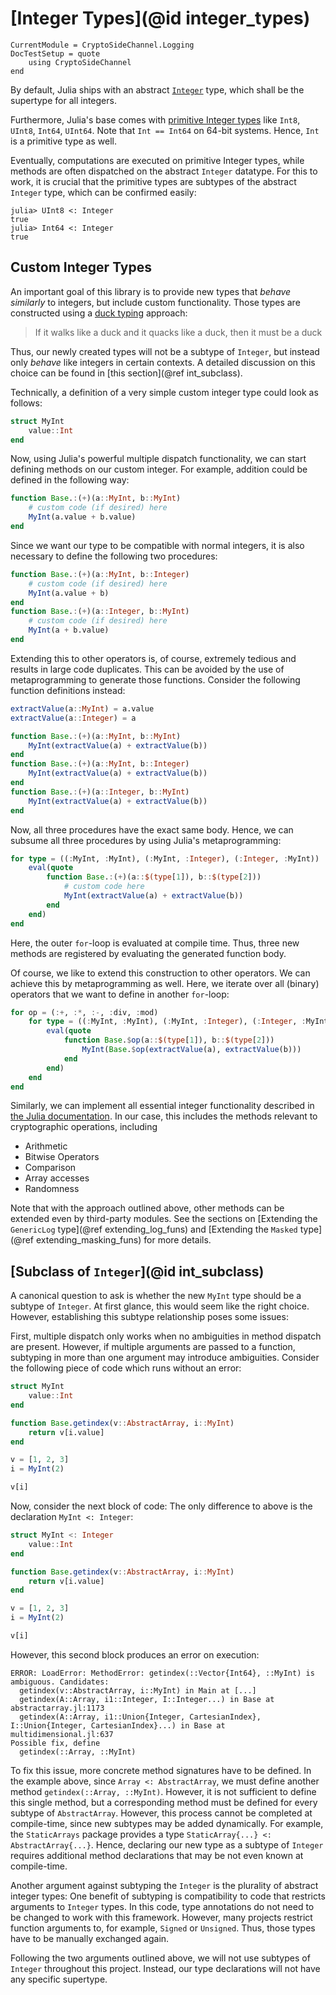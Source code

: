  # [Integer Types](@id integer_types)

```@meta
CurrentModule = CryptoSideChannel.Logging
DocTestSetup = quote
    using CryptoSideChannel
end
```

By default, Julia ships with an abstract [`Integer`](https://docs.julialang.org/en/v1/base/numbers/#Core.Integer) type, which shall be the supertype for all integers.

Furthermore, Julia's base comes with [primitive Integer types](https://docs.julialang.org/en/v1/manual/types/#Primitive-Types) like `Int8`, `UInt8`, `Int64`, `UInt64`. Note that `Int == Int64` on 64-bit systems. Hence, `Int` is a primitive type as well.

Eventually, computations are executed on primitive Integer types, while methods are often dispatched on the abstract `Integer` datatype. For this to work, it is crucial that the primitive types are subtypes of the abstract `Integer` type, which can be confirmed easily:
```julia-repl
julia> UInt8 <: Integer
true
julia> Int64 <: Integer
true
```

## Custom Integer Types
An important goal of this library is to provide new types that _behave similarly_ to integers, but include custom functionality. Those types are constructed using a [duck typing](https://en.wikipedia.org/wiki/Duck_typing) approach:
> If it walks like a duck and it quacks like a duck, then it must be a duck

Thus, our newly created types will not be a subtype of `Integer`, but instead only _behave_ like integers in certain contexts. A detailed discussion on this choice can be found in [this section](@ref int_subclass).

Technically, a definition of a very simple custom integer type could look as follows:
```julia
struct MyInt
    value::Int
end
```

Now, using Julia's powerful multiple dispatch functionality, we can start defining methods on our custom integer. For example, addition could be defined in the following way:
```julia
function Base.:(+)(a::MyInt, b::MyInt)
    # custom code (if desired) here
    MyInt(a.value + b.value)
end
```

Since we want our type to be compatible with normal integers, it is also necessary to define the following two procedures:
```julia
function Base.:(+)(a::MyInt, b::Integer)
    # custom code (if desired) here
    MyInt(a.value + b)
end
function Base.:(+)(a::Integer, b::MyInt)
    # custom code (if desired) here
    MyInt(a + b.value)
end
```

Extending this to other operators is, of course, extremely tedious and results in large code duplicates. This can be avoided by the use of metaprogramming to generate those functions. Consider the following function definitions instead:
```julia
extractValue(a::MyInt) = a.value
extractValue(a::Integer) = a

function Base.:(+)(a::MyInt, b::MyInt)
    MyInt(extractValue(a) + extractValue(b))
end
function Base.:(+)(a::MyInt, b::Integer)
    MyInt(extractValue(a) + extractValue(b))
end
function Base.:(+)(a::Integer, b::MyInt)
    MyInt(extractValue(a) + extractValue(b))
end
```

Now, all three procedures have the exact same body. Hence, we can subsume all three procedures by using Julia's metaprogramming:
```julia
for type = ((:MyInt, :MyInt), (:MyInt, :Integer), (:Integer, :MyInt))
    eval(quote
        function Base.:(+)(a::$(type[1]), b::$(type[2]))
            # custom code here
            MyInt(extractValue(a) + extractValue(b))
        end
    end)
end
```
Here, the outer `for`-loop is evaluated at compile time. Thus, three new methods are registered by evaluating the generated function body.

Of course, we like to extend this construction to other operators. We can achieve this by metaprogramming as well. Here, we iterate over all (binary) operators that we want to define in another `for`-loop:
```julia
for op = (:+, :*, :-, :div, :mod)
    for type = ((:MyInt, :MyInt), (:MyInt, :Integer), (:Integer, :MyInt))
        eval(quote
            function Base.$op(a::$(type[1]), b::$(type[2]))
                MyInt(Base.$op(extractValue(a), extractValue(b)))
            end
        end)
    end
end
```

Similarly, we can implement all essential integer functionality described in [the Julia documentation](https://docs.julialang.org/en/v1/manual/mathematical-operations/). In our case, this includes the methods relevant to cryptographic operations, including
* Arithmetic
* Bitwise Operators
* Comparison
* Array accesses
* Randomness

Note that with the approach outlined above, other methods can be extended even by third-party modules. See the sections on [Extending the `GenericLog` type](@ref extending_log_funs) and [Extending the `Masked` type](@ref extending_masking_funs) for more details.

## [Subclass of `Integer`](@id int_subclass)
A canonical question to ask is whether the new `MyInt` type should be a subtype of `Integer`. At first glance, this would seem like the right choice. However, establishing this subtype relationship poses some issues:

First, multiple dispatch only works when no ambiguities in method dispatch are present. However, if multiple arguments are passed to a function, subtyping in more than one argument may introduce ambiguities. Consider the following piece of code which runs without an error:
```julia
struct MyInt
    value::Int
end

function Base.getindex(v::AbstractArray, i::MyInt)
    return v[i.value]
end

v = [1, 2, 3]
i = MyInt(2)

v[i]
```

Now, consider the next block of code: The only difference to above is the declaration `MyInt <: Integer`:
```julia
struct MyInt <: Integer
    value::Int
end

function Base.getindex(v::AbstractArray, i::MyInt)
    return v[i.value]
end

v = [1, 2, 3]
i = MyInt(2)

v[i]
```

However, this second block produces an error on execution:
```
ERROR: LoadError: MethodError: getindex(::Vector{Int64}, ::MyInt) is ambiguous. Candidates:
  getindex(v::AbstractArray, i::MyInt) in Main at [...]
  getindex(A::Array, i1::Integer, I::Integer...) in Base at abstractarray.jl:1173
  getindex(A::Array, i1::Union{Integer, CartesianIndex}, I::Union{Integer, CartesianIndex}...) in Base at multidimensional.jl:637
Possible fix, define
  getindex(::Array, ::MyInt)
```

To fix this issue, more concrete method signatures have to be defined.
In the example above, since `Array <: AbstractArray`, we must define another method `getindex(::Array, ::MyInt)`. However, it is not sufficient to define this single method, but a corresponding method must be defined for every subtype of `AbstractArray`.
However, this process cannot be completed at compile-time, since new subtypes may be added dynamically. For example,  the `StaticArrays` package provides a type `StaticArray{...} <: AbstractArray{...}`.
Hence, declaring our new type as a subtype of `Integer` requires additional method declarations that may be not even known at compile-time.

Another argument against subtyping the `Integer` is the plurality of abstract integer types: One benefit of subtyping is compatibility to code that restricts arguments to `Integer` types. In this code, type annotations do not need to be changed to work with this framework. However, many projects restrict function arguments to, for example, `Signed` or `Unsigned`. Thus, those types have to be manually exchanged again.

Following the two arguments outlined above, we will not use subtypes of `Integer` throughout this project. Instead, our type declarations will not have any specific supertype.